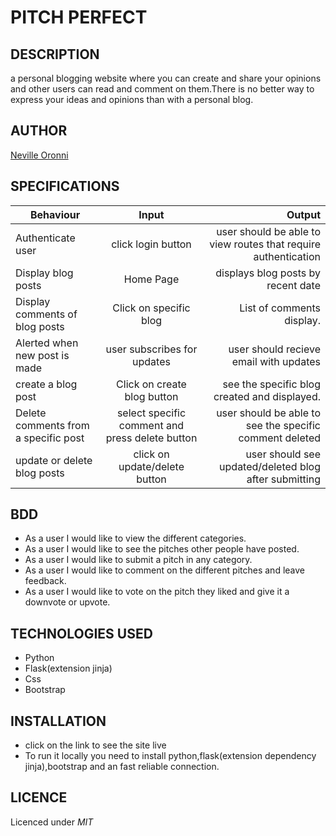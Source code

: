 # PITCH PERFECT

## DESCRIPTION
a personal blogging website where you can create and share your opinions and other users can read and comment on them.There is no better way to express your ideas and opinions than with a personal blog.

## AUTHOR
[Neville Oronni](https://github.com/mwerumuchai)

## SPECIFICATIONS
| Behaviour | Input | Output |
| --------------- | :----------:| --------: |
|Authenticate user| click login button | user should be able to view routes that require authentication |
|Display blog posts| Home Page | displays blog posts by recent date  |
|Display comments of blog posts | Click on specific blog | List of comments display. |
|Alerted when new post is made |  user subscribes for updates | user should recieve email with updates |
|create a blog post| Click on create blog button | see the specific blog created and displayed.|
|Delete comments from a specific post | select specific comment and press delete button | user should be able to see the specific comment deleted |
|update or delete blog posts | click on update/delete button| user should see updated/deleted blog after submitting |

## BDD
* As a user I would like to view the different categories.
* As a user I would like to see the pitches other people have posted.
* As a user I would like to submit a pitch in any category.
* As a user I would like to comment on the different pitches and leave feedback.
* As a user I would like to vote on the pitch they liked and give it a downvote or upvote.

## TECHNOLOGIES USED
* Python
* Flask(extension jinja)
* Css
* Bootstrap

## INSTALLATION
* click on the link []() to see the site live
* To run it locally you need to install python,flask(extension dependency jinja),bootstrap and an fast reliable connection.

## LICENCE
Licenced under *MIT*
